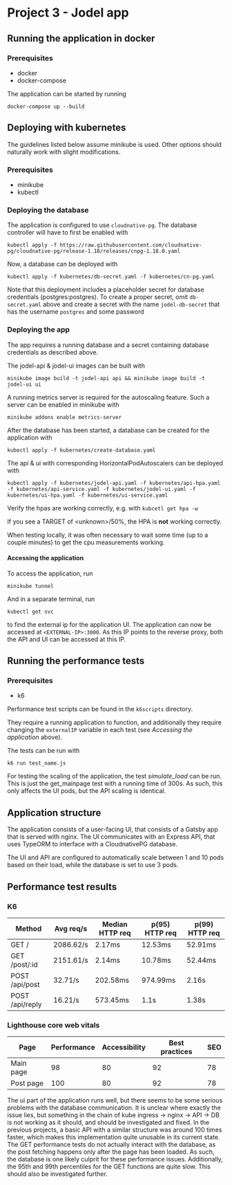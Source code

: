 # Project 3 - Jodel app

## Running the application in docker
### Prerequisites 
* docker
* docker-compose

The application can be started by running
```
docker-compose up --build
```

## Deploying with kubernetes
The guidelines listed below assume minikube is used. Other options should naturally work with slight modifications.
### Prerequisites
* minikube
* kubectl

### Deploying the database
The application is configured to use `cloudnative-pg`. The database controller will have to first be enabled with
```
kubectl apply -f https://raw.githubusercontent.com/cloudnative-pg/cloudnative-pg/release-1.18/releases/cnpg-1.18.0.yaml
```

Now, a database can be deployed with
```
kubectl apply -f kubernetes/db-secret.yaml -f kubernetes/cn-pg.yaml
```
Note that this deployment includes a placeholder secret for database credentials (postgres:postgres). To create a proper secret, omit `db-secret.yaml` above and create a secret with the name `jodel-db-secret` that has the username `postgres` and some password

### Deploying the app
The app requires a running database and a secret containing database credentials as described above.

The jodel-api & jodel-ui images can be built with
```
minikube image build -t jodel-api api && minikube image build -t jodel-ui ui
```

A running metrics server is required for the autoscaling feature. Such a server can be enabled in minikube with 
```
minikube addons enable metrics-server
```

After the database has been started, a database can be created for the application with
```
kubectl apply -f kubernetes/create-database.yaml
```

The api & ui with corresponding HorizontalPodAutoscalers can be deployed with
```
kubectl apply -f kubernetes/jodel-api.yaml -f kubernetes/api-hpa.yaml -f kubernetes/api-service.yaml -f kubernetes/jodel-ui.yaml -f kubernetes/ui-hpa.yaml -f kubernetes/ui-service.yaml
```

Verify the hpas are working correctly, e.g. with `kubcetl get hpa -w`

If you see a TARGET of \<unknown\>/50%, the HPA is **not** working correctly. 

When testing locally, it was often necessary to wait some time (up to a couple minutes) to get the cpu measurements working.

#### Accessing the application
To access the application, run
```
minikube tunnel
```
And in a separate terminal, run
```
kubectl get svc
```
to find the external ip for the application UI. The application can now be accessed at `<EXTERNAL-IP>:3000`. As this IP points to the reverse proxy, both the API and UI can be accessed at this IP.

## Running the performance tests
### Prerequisites
* k6

Performance test scripts can be found in the `k6scripts` directory.

They require a running application to function, and additionally they require changing the `externalIP` variable in each test (see *Accessing the application* above).

The tests can be run with
```
k6 run test_name.js
```

For testing the scaling of the application, the test *simulate_load* can be run. This is just the get_mainpage test with a running time of 300s. As such, this only affects the UI pods, but the API scaling is identical.


## Application structure
The application consists of a user-facing UI, that consists of a Gatsby app that is served with nginx. The UI communicates with an Express API, that uses TypeORM to interface with a CloudnativePG database.

The UI and API are configured to automatically scale between 1 and 10 pods based on their load, while the database is set to use 3 pods.

## Performance test results

### K6
| Method          | Avg req/s | Median HTTP req | p(95) HTTP req | p(99) HTTP req |
| --------------- | --------- | --------------- | -------------- | -------------- |
| GET /           | 2086.62/s | 2.17ms          | 12.53ms        | 52.91ms        |
| GET /post/:id   | 2151.61/s | 2.14ms          | 10.78ms        | 52.44ms        |
| POST /api/post  | 32.71/s   | 202.58ms        | 974.99ms       | 2.16s          |
| POST /api/reply | 16.21/s   | 573.45ms        | 1.1s           | 1.38s          |

### Lighthouse core web vitals
| Page       | Performance | Accessibility | Best practices | SEO |
| ---------- | ----------- | ------------- | -------------- | --- |
| Main page  | 98          | 80            | 92             | 78  |
| Post page  | 100         | 80            | 92             | 78  |


The ui part of the application runs well, but there seems to be some serious problems with the database communication. It is unclear where exactly the issue lies, but something in the chain of kube ingress -> nginx -> API -> DB is not working as it should, and should be investigated and fixed. In the previous projects, a basic API with a similar structure was around 100 times faster, which makes this implementation quite unusable in its current state. The GET performance tests do not actually interact with the database, as the post fetching happens only after the page has been loaded. As such, the database is one likely culprit for these performance issues. Additionally, the 95th and 99th percentiles for the GET functions are quite slow. This should also be investigated further.